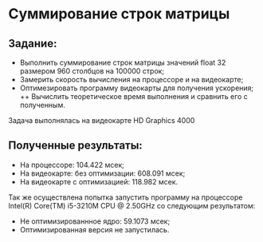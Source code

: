 # Суммирование строк матрицы
## Задание:
+ Выполнить суммирование строк матрицы значений float 32 размером 960 столбцов на 100000 строк;
+ Замерить скорость вычисления на процессоре и на видеокарте;
+ Оптимезировать программу видеокарты для получения ускорения;
++ Вычислить теоретическое время выполнения и сравнить его с полученным.

Задача выполнялась на видеокарте HD Graphics 4000

## Полученные результаты:
+ На процессоре: 104.422 мсек;
+ На видеокарте: без оптимизации: 608.091 мсек;
+ На видеокарте с оптимизацией: 118.982 мсек.

Так же осуществлена попытка запустить программу на процессоре Intel(R) Core(TM) i5-3210M CPU @ 2.50GHz со следующим результатом:
+ Не оптимизированнное ядро: 59.1073 мсек;
+ Оптимизированная версия не запустилась.
